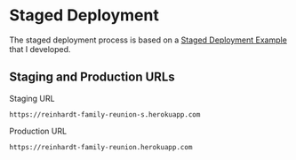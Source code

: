 # Staged Deployment

The staged deployment process is based on a [Staged Deployment Example](https://github.com/KatherineMichel/staged-deployment-example) that I developed.

## Staging and Production URLs

Staging URL

    https://reinhardt-family-reunion-s.herokuapp.com

Production URL

    https://reinhardt-family-reunion.herokuapp.com



